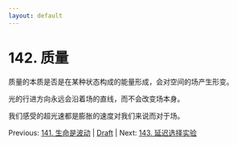 ```yaml
---
layout: default
---
```

# 142. 质量

质量的本质是否是在某种状态构成的能量形成，会对空间的场产生形变。

光的行进方向永远会沿着场的直线，而不会改变场本身。

我们感受的超光速都是膨胀的速度对我们来说而对于场。

Previous: [141. 生命是波动](141.md) | [Draft](../Draft.md) | Next: [143. 延迟选择实验](143.md)